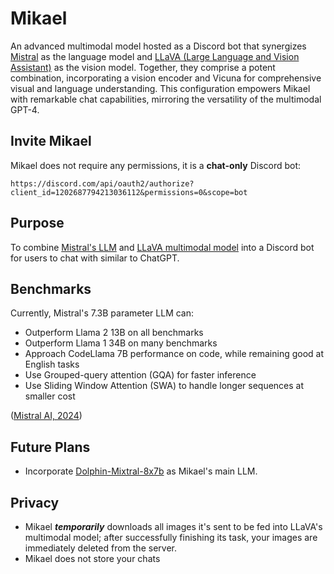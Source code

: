# Mikael
An advanced multimodal model hosted as a Discord bot that synergizes [Mistral](https://mistral.ai) as the language model and [LLaVA (Large Language and Vision Assistant)](https://llava-vl.github.io) as the vision model. Together, they comprise a potent combination, incorporating a vision encoder and Vicuna for comprehensive visual and language understanding. This configuration empowers Mikael with remarkable chat capabilities, mirroring the versatility of the multimodal GPT-4. 

## Invite Mikael
Mikael does not require any permissions, it is a **chat-only** Discord bot:
```
https://discord.com/api/oauth2/authorize?client_id=1202687794213036112&permissions=0&scope=bot
```
## Purpose
To combine [Mistral's LLM](https://mistral.ai) and [LLaVA multimodal model](https://llava-vl.github.io) into a Discord bot for users to chat with similar to ChatGPT.
## Benchmarks
Currently, Mistral's 7.3B parameter LLM can:
- Outperform Llama 2 13B on all benchmarks
- Outperform Llama 1 34B on many benchmarks
- Approach CodeLlama 7B performance on code, while remaining good at English tasks
- Use Grouped-query attention (GQA) for faster inference
- Use Sliding Window Attention (SWA) to handle longer sequences at smaller cost

([Mistral AI, 2024](https://mistral.ai/news/announcing-mistral-7b/))
## Future Plans
- Incorporate [Dolphin-Mixtral-8x7b](https://huggingface.co/cognitivecomputations/dolphin-2.5-mixtral-8x7b) as Mikael's main LLM.

## Privacy
- Mikael ***temporarily*** downloads all images it's sent to be fed into LLaVA's multimodal model; after successfully finishing its task, your images are immediately deleted from the server.
- Mikael does not store your chats
